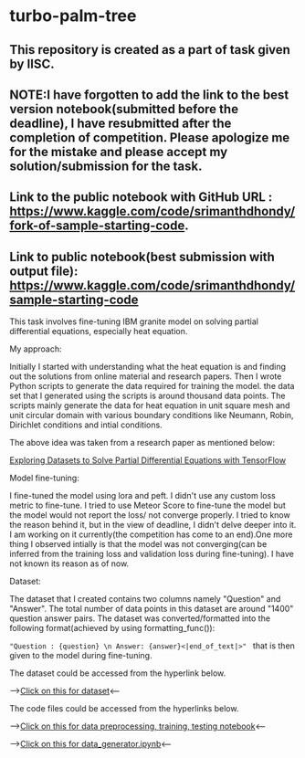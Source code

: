 # turbo-palm-tree

## This repository is created as a part of task given by IISC.

## NOTE:I have forgotten to add the link to the best version notebook(submitted before the deadline), I have resubmitted after the completion of competition. Please apologize me for the mistake and please accept my solution/submission for the task. 
## Link to the public notebook with GitHub URL : https://www.kaggle.com/code/srimanthdhondy/fork-of-sample-starting-code. 
## Link to public notebook(best submission with output file): https://www.kaggle.com/code/srimanthdhondy/sample-starting-code

This task involves fine-tuning IBM granite model on solving partial differential equations, especially heat equation. 

My approach:

Initially I started with understanding what the heat equation is and finding out the solutions from online material and research papers. Then I wrote Python scripts to generate the data required for training the model. the data set that I generated using the scripts is around thousand data points. The scripts mainly generate the data for heat equation in unit square mesh and unit circular domain with various boundary conditions like Neumann, Robin, Dirichlet conditions and intial conditions. 

The above idea was taken from a research paper as mentioned below:

[Exploring Datasets to Solve Partial Differential Equations with TensorFlow](references/Borzdynski-Borondo-Curbelo.pdf;jsessionid=5AB5FA56AEC7E6CD9B98E466E24784AE-2.pdf)

Model fine-tuning:

I fine-tuned the model using lora and peft. I didn't use any custom loss metric to fine-tune. I tried to use Meteor Score to fine-tune the model but the model would not report the loss/ not converge properly. I tried to know the reason behind it, but in the view of deadline, I didn't delve deeper into it. I am working on it currently(the competition has come to an end).One more thing I observed intially is that the model was not converging(can be inferred from the training loss and validation loss during fine-tuning). I have not known its reason as of now.

Dataset:

The dataset that I created contains two columns namely "Question" and "Answer". The total number of data points in this dataset are around "1400" question answer pairs. The dataset was converted/formatted into the following format(achieved by using formatting_func()):

```"Question : {question} \n Answer: {answer}<|end_of_text|>" ``` that is then given to the model during fine-tuning.

The dataset could be accessed from the hyperlink below.

-->[Click on this for dataset](dataset/third_merged_dataset.csv)<--

The code files could be accessed from the hyperlinks below.

-->[Click on this for data preprocessing, training, testing notebook]()<--

-->[Click on this for data_generator.ipynb](code/dataset_generator.ipynb)<--





